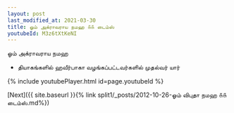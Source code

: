 ```yaml
---
layout: post
last_modified_at: 2021-03-30
title: ஓம் அக்ராவராய நமஹ ௧௧ டைம்ஸ்
youtubeId: M3z6tXtKeNI
---
```

 
 
 ஓம் அக்ராவராய நமஹ  
 
 -  தியாகங்களில் ஹவீர்பாகா வழங்கப்பட்டவர்களில் முதல்வர் யார் 
 
  
 
  
 
 
 
 
 
 


{% include youtubePlayer.html id=page.youtubeId %}
 
[Next]({{ site.baseurl }}{% link  split1/_posts/2012-10-26-ஓம் விபுதா நமஹ ௧௧ டைம்ஸ்.md%})
 
